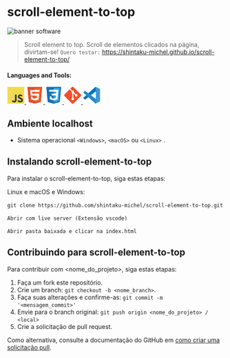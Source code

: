 # scroll-element-to-top

<img src="https://i.postimg.cc/43ymhxsc/Captura-de-Tela-2022-11-14-a-s-14-35-40.png" width="900px" height="275" alt="banner software">

> Scroll element to top. Scroll de elementos clicados na página, divirtam-se! `Quero testar:` <a href="https://shintaku-michel.github.io/scroll-element-to-top/" target="_blank">https://shintaku-michel.github.io/scroll-element-to-top/</a>

<h4 align="left">Languages and Tools:</h4>
<p align="left"> 
    <a href="https://developer.mozilla.org/en-US/docs/Web/JavaScript" target="_blank" rel="noreferrer"> 
        <img src="https://raw.githubusercontent.com/devicons/devicon/master/icons/javascript/javascript-original.svg" alt="javascript" width="40" height="40"/> 
    </a>
  <a href="https://developer.mozilla.org/en-US/docs/Learn/HTML" target="_blank" rel="noreferrer"> 
        <img src="https://raw.githubusercontent.com/devicons/devicon/master/icons/html5/html5-original.svg" alt="html5" width="40" height="40"/> 
    </a>
  <a href="https://developer.mozilla.org/en-US/docs/Web/CSS" target="_blank" rel="noreferrer"> 
        <img src="https://raw.githubusercontent.com/devicons/devicon/master/icons/css3/css3-original.svg" alt="css3" width="40" height="40"/> 
    </a>
      <a href="https://git-scm.com" target="_blank" rel="noreferrer"> 
        <img src="https://raw.githubusercontent.com/devicons/devicon/master/icons/git/git-original.svg" alt="git" width="40" height="40"/> 
    </a>
  <a href="https://www.w3.org/html/](https://code.visualstudio.com" target="_blank" rel="noreferrer"> 
        <img src="https://raw.githubusercontent.com/devicons/devicon/master/icons/vscode/vscode-original.svg" alt="vscode" width="40" height="40"/> 
    </a> 
</p>

## Ambiente localhost
* Sistema operacional `<Windows>`, `<macOS>` ou `<Linux>` .

## Instalando scroll-element-to-top

Para instalar o scroll-element-to-top, siga estas etapas:

Linux e macOS e Windows:
```
git clone https://github.com/shintaku-michel/scroll-element-to-top.git
```
```
Abrir com live server (Extensão vscode)
```
```
Abrir pasta baixada e clicar na index.html
```

## Contribuindo para scroll-element-to-top
<!---Se o seu README for longo ou se você tiver algum processo ou etapas específicas que deseja que os contribuidores sigam, considere a criação de um arquivo CONTRIBUTING.md separado--->
Para contribuir com <nome_do_projeto>, siga estas etapas:

1. Faça um fork este repositório.
2. Crie um branch: `git checkout -b <nome_branch>`.
3. Faça suas alterações e confirme-as: `git commit -m '<mensagem_commit>'`
4. Envie para o branch original: `git push origin <nome_do_projeto> / <local>`
5. Crie a solicitação de pull request.
 
Como alternativa, consulte a documentação do GitHub em [como criar uma solicitação pull](https://help.github.com/en/github/collaborating-with-issues-and-pull-requests/creating-a-pull-request).
